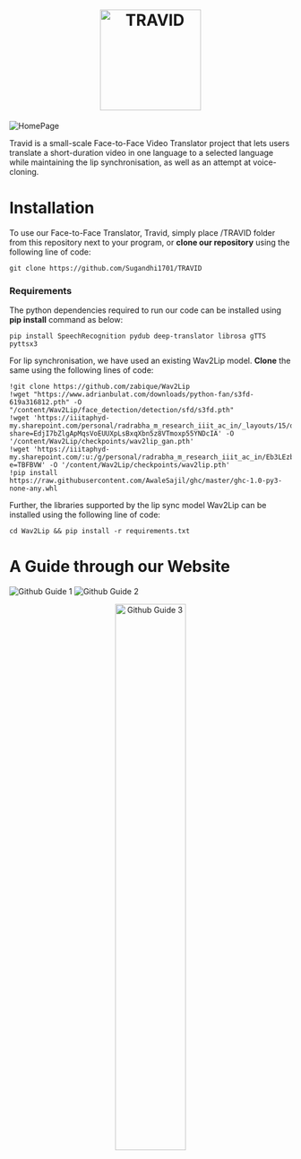 # <div align="center"><img src="https://user-images.githubusercontent.com/55135657/189181536-42f858f5-3567-472f-972c-495e45345117.png" alt="TRAVID" width="180"/></div>

![HomePage](https://user-images.githubusercontent.com/55135657/188446021-80aec522-881a-43cb-b956-319918d20105.png)

Travid is a small-scale Face-to-Face Video Translator project that lets users translate a short-duration video in one language to a selected language while maintaining the lip synchronisation, as well as an attempt at voice-cloning.

# Installation
To use our Face-to-Face Translator, Travid, simply place /TRAVID folder from this repository next to your program, or <b>clone our repository</b> using the following line of code:
```
git clone https://github.com/Sugandhi1701/TRAVID
```
### Requirements
The python dependencies required to run our code can be installed using **pip install** command as below:
```
pip install SpeechRecognition pydub deep-translator librosa gTTS pyttsx3
```
For lip synchronisation, we have used an existing Wav2Lip model. **Clone** the same using the following lines of code:
```
!git clone https://github.com/zabique/Wav2Lip
!wget "https://www.adrianbulat.com/downloads/python-fan/s3fd-619a316812.pth" -O "/content/Wav2Lip/face_detection/detection/sfd/s3fd.pth"
!wget 'https://iiitaphyd-my.sharepoint.com/personal/radrabha_m_research_iiit_ac_in/_layouts/15/download.aspx?share=EdjI7bZlgApMqsVoEUUXpLsBxqXbn5z8VTmoxp55YNDcIA' -O '/content/Wav2Lip/checkpoints/wav2lip_gan.pth'
!wget 'https://iiitaphyd-my.sharepoint.com/:u:/g/personal/radrabha_m_research_iiit_ac_in/Eb3LEzbfuKlJiR600lQWRxgBIY27JZg80f7V9jtMfbNDaQ?e=TBFBVW' -O '/content/Wav2Lip/checkpoints/wav2lip.pth'
!pip install https://raw.githubusercontent.com/AwaleSajil/ghc/master/ghc-1.0-py3-none-any.whl
```
Further, the libraries supported by the lip sync model Wav2Lip can be installed using the following line of code:
```
cd Wav2Lip && pip install -r requirements.txt
```
# A Guide through our Website
![Github Guide 1](https://user-images.githubusercontent.com/55135657/188560174-2f2dfd44-248a-43ff-96a5-38fd0e3a7992.png)
![Github Guide 2](https://user-images.githubusercontent.com/55135657/188560181-131b10a6-f5db-4649-a6b6-3846f97e157f.png)
<div align="center"><img src="https://user-images.githubusercontent.com/55135657/188560187-9307886c-18e6-4103-9716-ea6b025f35cd.gif" alt="Github Guide 3" width="50%" align="center"/></div>

